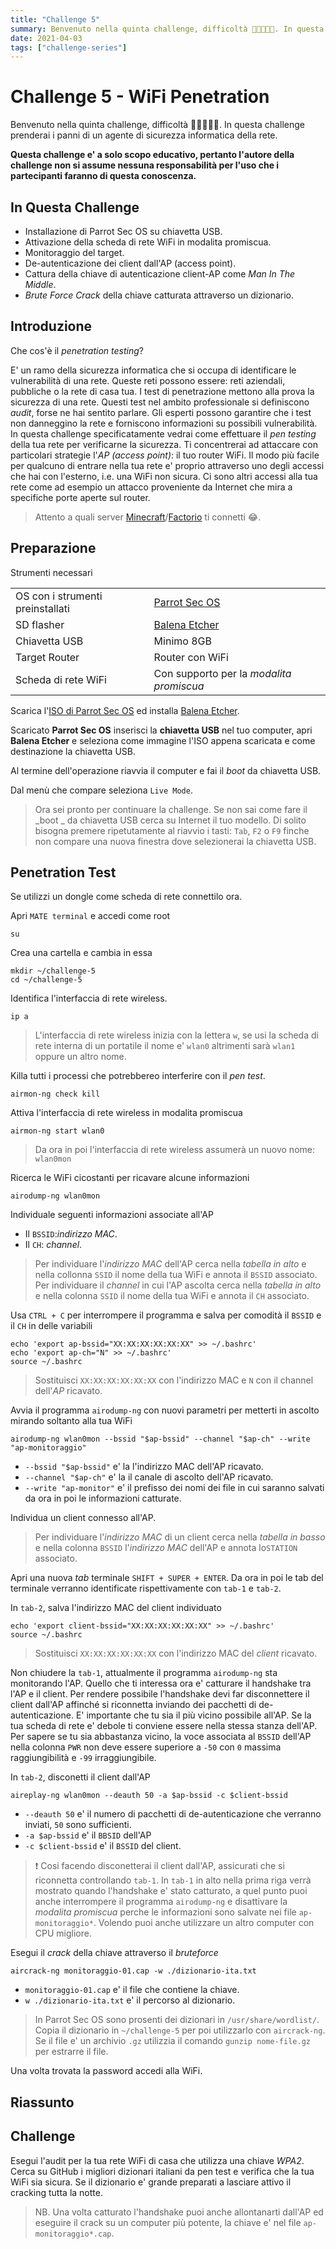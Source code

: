 ```yaml
---
title: "Challenge 5"
summary: Benvenuto nella quinta challenge, difficoltà 🤕🤕🤕🤕🤕. In questa challenge prenderai i panni di un agente di sicurezza informatica della rete.
date: 2021-04-03
tags: ["challenge-series"]
---
```


[minecraft]: https://www.minecraft.net
[factorio]: https://www.factorio.com
[parrot-sec-os]: https://download.parrot.sh/parrot/iso/4.11/Parrot-security-4.11_amd64.iso.mirrorlist
[balena-etcher]: https://www.balena.io/etcher/

# Challenge 5 - WiFi Penetration

Benvenuto nella quinta challenge, difficoltà 🤕🤕🤕🤕🤕.
In questa challenge prenderai i panni di un agente di sicurezza informatica della rete.

**Questa challenge e' a solo scopo educativo, pertanto l'autore della challenge non si assume nessuna responsabilità per l'uso che i partecipanti faranno di questa conoscenza.**

## In Questa Challenge

- Installazione di Parrot Sec OS su chiavetta USB.
- Attivazione della scheda di rete WiFi in modalita promiscua.
- Monitoraggio del target.
- De-autenticazione dei client dall'AP (access point).
- Cattura della chiave di autenticazione client-AP come _Man In The Middle_.
- _Brute Force Crack_ della chiave catturata attraverso un dizionario.

## Introduzione

Che cos'è il _penetration testing_?

E' un ramo della sicurezza informatica che si occupa di identificare le vulnerabilità di una rete.
Queste reti possono essere: reti aziendali, pubbliche o la rete di casa tua.
I test di penetrazione mettono alla prova la sicurezza di una rete.
Questi test nel ambito professionale si definiscono _audit_, forse ne hai sentito parlare.
Gli esperti possono garantire che i test non danneggino la rete e forniscono informazioni su possibili vulnerabilità.
In questa challenge specificatamente vedrai come effettuare il _pen testing_ della tua rete per verificarne la sicurezza.
Ti concentrerai ad attaccare con particolari strategie l'_AP (access point)_: il tuo router WiFi.
Il modo più facile per qualcuno di entrare nella tua rete e' proprio attraverso uno degli accessi che hai con l'esterno, i.e. una WiFi non sicura.
Ci sono altri accessi alla tua rete come ad esempio un attacco proveniente da Internet che mira a specifiche porte aperte sul router.

> Attento a quali server [Minecraft][minecraft]/[Factorio][factorio] ti connetti 😂.

## Preparazione

Strumenti necessari

|                                  |                                          |
|----------------------------------|------------------------------------------|
| OS con i strumenti preinstallati | [Parrot Sec OS][parrot-sec-os]           |
| SD flasher                       | [Balena Etcher][balena-etcher]           |
| Chiavetta USB                    | Minimo 8GB                               |
| Target Router                    | Router con WiFi                          |
| Scheda di rete WiFi              | Con supporto per la _modalita promiscua_ |

Scarica l'[ISO di Parrot Sec OS][parrot-sec-os] ed installa [Balena Etcher][balena-etcher].

Scaricato **Parrot Sec OS** inserisci la **chiavetta USB** nel tuo computer, apri **Balena Etcher** e seleziona come immagine l'ISO appena scaricata e come destinazione la chiavetta USB.

Al termine dell'operazione riavvia il computer e fai il _boot_ da chiavetta USB.

Dal menù che compare seleziona `Live Mode`.

> Ora sei pronto per continuare la challenge. Se non sai come fare il _boot _ da chiavetta USB cerca su Internet il tuo modello. Di solito bisogna premere ripetutamente al riavvio i tasti: `Tab`, `F2` o `F9` finche non compare una nuova finestra dove selezionerai la chiavetta USB.

## Penetration Test

Se utilizzi un dongle come scheda di rete connettilo ora.

Apri `MATE terminal` e accedi come root

``` shell
su
```

Crea una cartella e cambia in essa

``` shell
mkdir ~/challenge-5
cd ~/challenge-5
```

Identifica l'interfaccia di rete wireless.

``` shell
ip a
```

> L'interfaccia di rete wireless inizia con la lettera `w`, se usi la scheda  di rete interna di un portatile il nome e' `wlan0` altrimenti sarà `wlan1` oppure un altro nome.

Killa tutti i processi che potrebbereo interferire con il _pen test_.

``` shell
airmon-ng check kill
```

Attiva l'interfaccia di rete wireless in modalita promiscua

``` shell
airmon-ng start wlan0
```

> Da ora in poi l'interfaccia di rete wireless assumerà un nuovo nome: `wlan0mon`

Ricerca le WiFi cicostanti per ricavare alcune informazioni

``` shell
airodump-ng wlan0mon
```

Individuale seguenti informazioni associate all'AP

- Il `BSSID`:_indirizzo MAC_.
- Il `CH`: _channel_.

> Per individuare l'_indirizzo MAC_ dell'AP cerca nella *tabella in alto* e nella collonna `SSID` il nome della tua WiFi e annota il `BSSID` associato.
> Per individuare il _channel_ in cui l'AP ascolta cerca nella *tabella in alto* e nella colonna `SSID` il nome della tua WiFi e annota il `CH` associato.

Usa `CTRL + C` per interrompere il programma e salva per comodità il `BSSID` e il `CH` in delle variabili

``` shell
echo 'export ap-bssid="XX:XX:XX:XX:XX:XX" >> ~/.bashrc'
echo 'export ap-ch="N" >> ~/.bashrc'
source ~/.bashrc
```

> Sostituisci `XX:XX:XX:XX:XX:XX` con l'indirizzo MAC e `N` con il channel dell'*AP* ricavato.

Avvia il programma `airodump-ng` con nuovi parametri per metterti in ascolto mirando soltanto alla tua WiFi

``` shell
airodump-ng wlan0mon --bssid "$ap-bssid" --channel "$ap-ch" --write "ap-monitoraggio"
```

- `--bssid "$ap-bssid"` e' la l'indirizzo MAC dell'AP ricavato.
- `--channel "$ap-ch"` e' la il canale di ascolto dell'AP ricavato.
- `--write "ap-monitor"` e' il prefisso dei nomi dei file in cui saranno salvati da ora in poi le informazioni catturate.

Individua un client connesso all'AP.

> Per individuare l'_indirizzo MAC_ di un client cerca nella *tabella in basso* e nella colonna `BSSID` l'_indirizzo MAC_ dell'AP e annota lo`STATION` associato.

Apri una nuova _tab_ terminale `SHIFT + SUPER + ENTER`. Da ora in poi le tab del terminale verranno identificate rispettivamente con `tab-1`  e `tab-2`.

In `tab-2`, salva l'indirizzo MAC del client individuato

``` shell
echo 'export client-bssid="XX:XX:XX:XX:XX:XX" >> ~/.bashrc'
source ~/.bashrc
```

> Sostituisci `XX:XX:XX:XX:XX:XX` con l'indirizzo MAC del *client* ricavato.

Non chiudere la `tab-1`, attualmente il programma `airodump-ng` sta monitorando l'AP. Quello che ti interessa ora e' catturare il handshake tra l'AP e il client. Per rendere possibile l'handshake devi far disconnettere il client dall'AP affinché si riconnetta inviando dei pacchetti di de-autenticazione. E' importante che tu sia il più vicino possibile all'AP. Se la tua scheda di rete e' debole ti conviene essere nella stessa stanza dell'AP. Per sapere se tu sia abbastanza vicino, la voce associata al `BSSID` dell'AP nella colonna `PWR` non deve essere superiore a `-50` con `0` massima raggiungibilità e `-99` irraggiungibile.

In `tab-2`, disconetti il client dall'AP

``` shell
aireplay-ng wlan0mon --deauth 50 -a $ap-bssid -c $client-bssid
```

- `--deauth 50` e' il numero di pacchetti di de-autenticazione che verranno inviati, `50` sono sufficienti.
- `-a $ap-bssid` e' il `BBSID` dell'AP
- `-c $client-bssid` e' il `BSSID` del client.

> ❗ Cosi facendo disconetterai il client dall'AP, assicurati che si riconnetta controllando `tab-1`. In `tab-1` in alto nella prima riga verrà mostrato quando l'handshake e' stato catturato, a quel punto puoi anche interrompere il programma `airodump-ng` e disattivare la _modalita promiscua_ perche le informazioni sono salvate nei file `ap-monitoraggio*`. Volendo puoi anche utilizzare un altro computer con CPU migliore.

Esegui il _crack_ della chiave attraverso il _bruteforce_

``` shell
aircrack-ng monitoraggio-01.cap -w ./dizionario-ita.txt
```

- `monitoraggio-01.cap` e' il file che contiene la chiave.
- `w ./dizionario-ita.txt` e' il percorso al dizionario.

> In Parrot Sec OS sono prosenti dei dizionari in `/usr/share/wordlist/`. Copia il dizionario in `~/challenge-5` per poi utilizzarlo con `aircrack-ng`. Se il file e' un archivio `.gz` utilizzia il comando `gunzip nome-file.gz` per estrarre il file.

Una volta trovata la password accedi alla WiFi.

## Riassunto

## Challenge

Esegui l'audit per la tua rete WiFi di casa che utilizza una chiave _WPA2_. Cerca su GitHub i migliori dizionari italiani da pen test e verifica che la tua WiFi sia sicura. Se il dizionario e' grande preparati a lasciare attivo il cracking tutta la notte.

> NB. Una volta catturato l'handshake puoi anche allontanarti dall'AP ed eseguire il crack su un computer più potente, la chiave e' nel file `ap-monitoraggio*.cap`.
